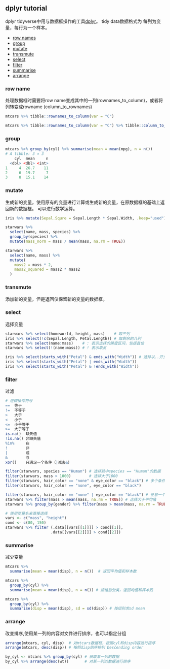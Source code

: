 ## dplyr tutorial
 dplyr
tidyverse中用与数据框操作的工具[dplyr](!https://dplyr.tidyverse.org/articles/dplyr.html)。
tidy data数据格式为 每列为变量，每行为一个样本。

* [row names](#rowname)
* [group](#group)
* [mutate](#mutate)  
* [transmute](#transmute)
* [select](#select)
* [filter](#filter)
* [summarise](#summarise)
* [arrange](#arrange) 

### row name
处理数据框时需要将row name变成其中的一列(rownames_to_column)，或者将列转变成rowname (column_to_rownames)


```r
mtcars %>% tibble::rownames_to_column(var = "C")
```

```r
mtcars %>% tibble::rownames_to_column(var = "C") %>% tibble::column_to_rownames(var = "C")
```

### group 
```r
mtcars %>% group_by(cyl) %>% summarise(mean = mean(mpg), n = n())
# A tibble: 3 × 3
    cyl  mean     n
  <dbl> <dbl> <int>
1     4  26.7    11
2     6  19.7     7
3     8  15.1    14
```
### mutate
生成新的变量，使用原有的变量进行计算或生成新的变量，在原数据框的基础上返回新的数据框。
可以进行数学运算。

```r
iris %>% mutate(Sepal.Squre = Sepal.Length * Sepal.Width, .keep="used") %>% head()

starwars %>%
  select(name, mass, species) %>%
  group_by(species) %>%
  mutate(mass_norm = mass / mean(mass, na.rm = TRUE))

starwars %>%
  select(name, mass) %>%
  mutate(
    mass2 = mass * 2,
    mass2_squared = mass2 * mass2
  )

```

### transmute
添加新的变量，但是返回仅保留新的变量的数据框。
### select
选择变量

```r
starwars %>% select(homeworld, height, mass)    # 取三列
iris %>% select(!c(Sepal.Length, Petal.Length)) # 取剩余的几列
starwars %>% select(name:mass)    # : 表示选择的跨度区间，包括首位
starwars %>% select(!(name:mass)) # ! 表示取反

iris %>% select(starts_with("Petal") & ends_with("Width")) # 选择以..开头和以..结尾的列
iris %>% select(starts_with("Petal") | ends_with("Width"))
iris %>% select(starts_with("Petal") & !ends_with("Width"))
```
### filter
过滤

```r
# 逻辑操作符号
==  等于
!=  不等于
>   大于
<   小于
<=  小于等于
>=  大于等于
is.na()  缺失值
!is.na() 非缺失值
%in%     在
!        非
|        或
&        与
xor()    只满足一个条件（|减去&）
```

```r
filter(starwars, species == "Human") # 选择其中species == "Human"的数据
filter(starwars, mass > 1000)        # 选择大于1000
filter(starwars, hair_color == "none" & eye_color == "black") # 多个条件
filter(starwars, hair_color == "none", eye_color == "black")

filter(starwars, hair_color == "none" | eye_color == "black") # 任意一个条件
starwars %>% filter(mass > mean(mass, na.rm = TRUE)) # 选择大于平均值
starwars %>% group_by(gender) %>% filter(mass > mean(mass, na.rm = TRUE)) # 选择大于特定类别平均值的列

# 使用变量名来直接选择
vars <- c("mass", "height")
cond <- c(80, 150)
starwars %>% filter (.data[[vars[[1]]]] > cond[[1]],
                    .data[[vars[[2]]]] > cond[[2]])

```

### summarise
减少变量

```r
mtcars %>%
  summarise(mean = mean(disp), n = n())  # 返回平均值和样本数

mtcars %>%
  group_by(cyl) %>%
  summarise(mean = mean(disp), n = n()) # 按组别分类，返回均值和样本数

mtcars %>%
  group_by(cyl) %>%
  summarise(disp = mean(disp), sd = sd(disp)) # 按组别求sd mean

```
### arrange
改变排序,使用某一列的内容对文件进行排序，也可以指定分组
```r
arrange(mtcars, cyl, disp)  # 对mtcars数据框，按照cyl和disp内容进行排序
arrange(mtcars, desc(disp)) # 按照disp倒序排列 Descending order

by_cyl <- mtcars %>% group_by(cyl) # 获取某一列的数据
by_cyl %>% arrange(desc(wt))       # 对某一列的数据进行排序
```
